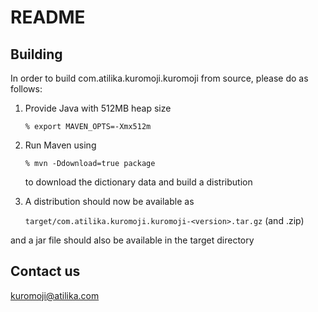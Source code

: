 README
======

Building
--------

In order to build com.atilika.kuromoji.kuromoji from source, please do as follows:

1. Provide Java with 512MB heap size

    `% export MAVEN_OPTS=-Xmx512m`
  
2. Run Maven using

    `% mvn -Ddownload=true package`

   to download the dictionary data and build a distribution

3. A distribution should now be available as

    `target/com.atilika.kuromoji.kuromoji-<version>.tar.gz` (and .zip)

  and a jar file should also be available in the target directory


Contact us
----------

kuromoji@atilika.com

